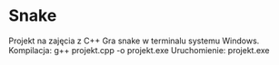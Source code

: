 # Snake
Projekt na zajęcia z C++
Gra snake w terminalu systemu Windows.
Kompilacja:
g++ projekt.cpp -o projekt.exe
Uruchomienie:
projekt.exe
